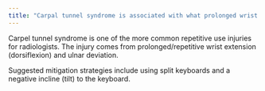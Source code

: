 ```yaml
---
title: "Carpal tunnel syndrome is associated with what prolonged wrist position?"
---
```

Carpel tunnel syndrome is one of the more common repetitive use injuries for radiologists. The injury comes from prolonged/repetitive wrist extension (dorsiflexion) and ulnar deviation.

Suggested mitigation strategies include using split keyboards and a negative incline (tilt) to the keyboard.

